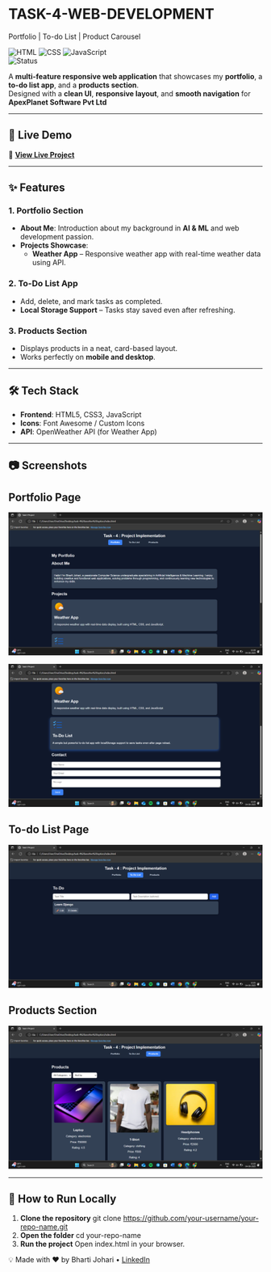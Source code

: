 # TASK-4-WEB-DEVELOPMENT
Portfolio | To-do List | Product Carousel

![HTML](https://img.shields.io/badge/HTML5-E34F26?style=for-the-badge&logo=html5&logoColor=white) 
![CSS](https://img.shields.io/badge/CSS3-1572B6?style=for-the-badge&logo=css3&logoColor=white) 
![JavaScript](https://img.shields.io/badge/JavaScript-F7E017?style=for-the-badge&logo=javascript&logoColor=black)  
![Status](https://img.shields.io/badge/Status-Completed-brightgreen?style=for-the-badge)

A **multi-feature responsive web application** that showcases my **portfolio**, a **to-do list app**, and a **products section**.  
Designed with a **clean UI**, **responsive layout**, and **smooth navigation** for **ApexPlanet Software Pvt Ltd** 

---

## 📌 Live Demo
🔗 **[View Live Project]((https://bharti-johari.github.io/TASK-4-WEB-DEVELOPMENT/))**

---

## ✨ Features

### **1. Portfolio Section**
- **About Me**: Introduction about my background in **AI & ML** and web development passion.
- **Projects Showcase**:
  - **Weather App** – Responsive weather app with real-time weather data using API.

### **2. To-Do List App**
- Add, delete, and mark tasks as completed.
- **Local Storage Support** – Tasks stay saved even after refreshing.

### **3. Products Section**
- Displays products in a neat, card-based layout.
- Works perfectly on **mobile and desktop**.

---

## 🛠️ Tech Stack
- **Frontend**: HTML5, CSS3, JavaScript
- **Icons**: Font Awesome / Custom Icons
- **API**: OpenWeather API (for Weather App)

---

## 📷 Screenshots

**Portfolio Page**  
---
![Portfolio Screenshot](screenshot1.png)

![Portfolio Screenshot](Screenshot2.png)

**To-do List Page**
---
![To-do List Screenshot](Screenshot3.png)

**Products Section**
---
![Products Screenshot](Screenshot4.png)


---

## 🚀 How to Run Locally

1. **Clone the repository**
   git clone https://github.com/your-username/your-repo-name.git
2. **Open the folder**
   cd your-repo-name
3. **Run the project**
  Open index.html in your browser.

💡 Made with ❤️ by Bharti Johari • [LinkedIn](https://www.linkedin.com/in/bharti-johari-607324301/)

